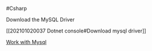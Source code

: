 #Csharp 

Download the MySQL Driver

[[202101020037 Dotnet console#Download mysql driver]]

[Work with Mysql](http://zetcode.com/csharp/mysql/)